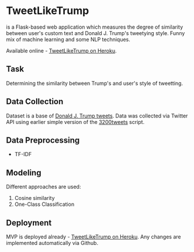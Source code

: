 # TweetLikeTrump
is a Flask-based web application which measures the degree of similarity between user's custom text and Donald J. Trump's tweetying style. Funny mix of machine learning and some NLP techniques. 

Available online - [TweetLikeTrump on Heroku](https://tweetliketrump.herokuapp.com).

## Task
Determining the similarity between Trump's and user's style of tweetting.

## Data Collection
Dataset is a base of [Donald J. Trump tweets](https://www.twitter.com/realdonaldtrump). Data was collected via Twitter API  using earlier simple version of the [3200tweets](https://github.com/atrof/3200tweets) script.

## Data Preprocessing
* TF-IDF

## Modeling
Different approaches are used:
1. Cosine similarity
2. One-Class Classification

## Deployment
MVP is deployed already - [TweetLikeTrump on Heroku](https://tweetliketrump.herokuapp.com). Any changes are implemented automatically via Github.
